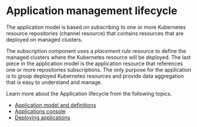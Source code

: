 # Application management lifecycle

The application model is based on subscribing to one or more Kubernetes resource repositories (channel resource) that contains resources that are deployed on managed clusters. 

The subscription component uses a _placement rule_ resource to define the managed clusters where the Kubernetes resource will be deployed. The last piece in the application model is the application resource that references one or more repositories subscriptions. The only purpose for the application is to group deployed Kubernetes resources and provide data aggregation that is easy to understand and manage. 

Learn more about the Application lifecycle from the following topics.

  * [Application model and definitions](app_model.md)
  * [Applications console](app_console.md)
  * [Deploying applications](deployment_app.md)

